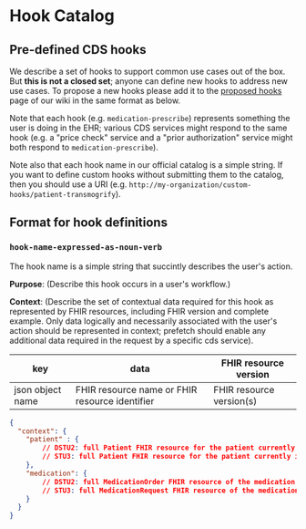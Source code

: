 # Hook Catalog

## Pre-defined CDS hooks

We describe a set of hooks to support common use cases out of the box. But **this is not a closed set**; anyone can define new hooks to address new use cases. To propose a new hooks please add it to the [proposed hooks](https://github.com/cds-hooks/docs/wiki/Proposed-Hooks) page of our wiki in the same format as below.

Note that each hook (e.g. `medication-prescribe`) represents something the user is doing in the EHR; various CDS services might respond to the same hook (e.g. a "price check" service and a "prior authorization" service might both respond to `medication-prescribe`).

Note also that each hook name in our official catalog is a simple string. If you want to define custom hooks without submitting them to the catalog, then you should use a URI (e.g. `http://my-organization/custom-hooks/patient-transmogrify`).

## Format for hook definitions
### `hook-name-expressed-as-noun-verb` 
The hook name is a simple string that succintly describes the user's action. 

**Purpose**: (Describe this hook occurs in a user's workflow.)

**Context**: (Describe the set of contextual data required for this hook as represented by FHIR resources, including FHIR version and complete example. Only data logically and necessarily associated with the user's action should be represented in context; prefetch should enable any additional data required in the request by a specific cds service).

|key|data|FHIR resource version|
|---|---|---|
|json object name|FHIR resource name or FHIR resource identifier|FHIR resource version(s)|

```json
{
  "context": {
	"patient" : {
		// DSTU2: full Patient FHIR resource for the patient currently in context or , 
		// STU3: full Patient FHIR resource for the patient currently in context
	},
    "medication": {
		// DSTU2: full MedicationOrder FHIR resource of the medication being prescribed or, 
		// STU3: full MedicationRequest FHIR resource of the medication being prescribed
	}
  }
}